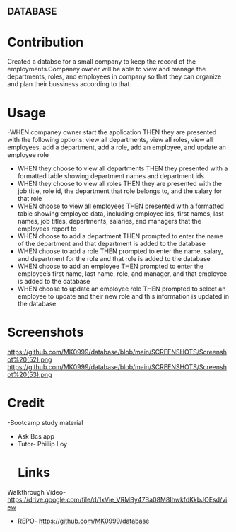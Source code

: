 ## DATABASE

# Contribution
Created a databse for a small company to keep the record of the employments.Companey owner will  be able to view and manage the departments, roles, and employees in company so that they can organize and plan their bussiness according to that.

# Usage
-WHEN companey owner start the application
THEN they are presented with the following options: view all departments, view all roles, view all employees, add a department, add a role, add an employee, and update an employee role
- WHEN they choose to view all departments
THEN they presented with a formatted table showing department names and department ids
- WHEN they choose to view all roles
THEN they are presented with the job title, role id, the department that role belongs to, and the salary for that role
- WHEN choose to view all employees
THEN presented with a formatted table showing employee data, including employee ids, first names, last names, job titles, departments, salaries, and managers that the employees report to
- WHEN choose to add a department
THEN  prompted to enter the name of the department and that department is added to the database
- WHEN  choose to add a role
THEN  prompted to enter the name, salary, and department for the role and that role is added to the database
- WHEN  choose to add an employee
THEN  prompted to enter the employee’s first name, last name, role, and manager, and that employee is added to the database
- WHEN  choose to update an employee role
THEN prompted to select an employee to update and their new role and this information is updated in the database

# Screenshots
https://github.com/MK0999/database/blob/main/SCREENSHOTS/Screenshot%20(52).png
https://github.com/MK0999/database/blob/main/SCREENSHOTS/Screenshot%20(53).png




# Credit
  -Bootcamp study material
- Ask Bcs app
- Tutor- Phillip Loy
  # Links
 Walkthrough Video- https://drive.google.com/file/d/1xVie_VRMBy47Ba08M8IhwkfdKkbJOEsd/view
- REPO- https://github.com/MK0999/database
 



